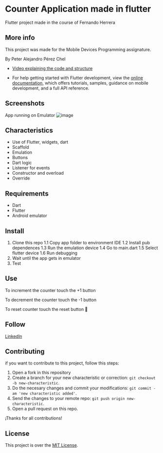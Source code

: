 # Counter Application made in flutter

Flutter project made in the course of Fernando Herrera

## More info

This project was made for the Mobile Devices Programming assignature.

By Peter Alejandro Pérez Chel

- [Video explaining the code and structure](https://www.youtube.com/watch?v=N2BYwqZgMKY)

- For help getting started with Flutter development, view the
[online documentation](https://docs.flutter.dev/), which offers tutorials,
samples, guidance on mobile development, and a full API reference.

## Screenshots
App running on Emulator
![image](https://github.com/PeterPerez01/counter_application_flutter_s4/assets/56180954/e588457e-111a-4b07-8b74-6215095b2eef)


## Characteristics
- Use of Flutter, widgets, dart
- Scaffold
- Emulation
- Buttons
- Dart logic
- Listener for events
- Constructor and overload
- Override

## Requirements
- Dart
- Flutter
- Android emulator

## Install

1. Clone this repo
  1.1 Copy app folder to environment IDE
  1.2 Install pub dependences
  1.3 Run the emulation device
  1.4 Go to main.dart
  1.5 Select flutter device
  1.6 Run debugging
2. Wait until the app gets in emulator
3. Test

## Use
To increment the counter touch the +1 button

To decrement the counter touch the -1 button

To reset counter touch the reset button 🔄


## Follow

[LinkedIn](https://www.linkedin.com/in/peter-perez01/)


## Contributing

if you want to contribute to this project, follow this steps:

1. Open a fork in this repository
2. Create a branch for your new characteristic or correction: `git checkout -b new-characteristic`.
3. Do the necesary changes and commit your modifications: `git commit -am 'new characteristic added'`.
4. Send the changes to your remote repo: `git push origin new-characteristic`.
5. Open a pull request on this repo.

¡Thanks for all contributions!

## License

This project is over the  [MIT License](LICENSE).
